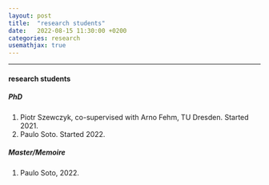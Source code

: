 ```yaml
---
layout: post
title:  "research students"
date:   2022-08-15 11:30:00 +0200
categories: research
usemathjax: true
---
```


---
#### research students

##### PhD

1. Piotr Szewczyk,
co-supervised with Arno Fehm, TU Dresden.
Started 2021.
1. Paulo Soto.
Started 2022.

##### Master/Memoire

1. Paulo Soto, 2022.
